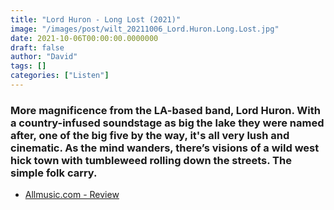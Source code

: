 ```yaml
---
title: "Lord Huron - Long Lost (2021)"
image: "/images/post/wilt_20211006_Lord.Huron.Long.Lost.jpg"
date: 2021-10-06T00:00:00.0000000
draft: false
author: "David"
tags: []
categories: ["Listen"]
---
```

### More magnificence from the LA-based band, Lord Huron. With a country-infused soundstage as big the lake they were named after, one of the big five by the way, it's all very lush and cinematic. As the mind wanders, there’s visions of a wild west hick town with tumbleweed rolling down the streets. The simple folk carry. 

-  [Allmusic.com - Review](https://www.allmusic.com/album/long-lost-mw0003499739)